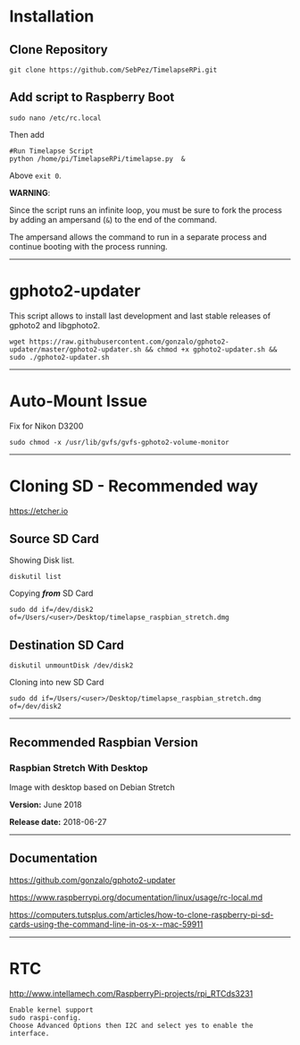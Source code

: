 

# Installation

## Clone Repository

```
git clone https://github.com/SebPez/TimelapseRPi.git
```

## Add script to Raspberry Boot


```
sudo nano /etc/rc.local
```

Then add 


```
#Run Timelapse Script
python /home/pi/TimelapseRPi/timelapse.py  &
```

Above ```exit 0```.

**WARNING**: 

Since the script runs an infinite loop, you must be sure to fork the process by adding an ampersand (```&```) to the end of the command.

The ampersand allows the command to run in a separate process and continue booting with the process running.

_____

# gphoto2-updater

This script allows to install last development and last stable releases of gphoto2 and libgphoto2.

```
wget https://raw.githubusercontent.com/gonzalo/gphoto2-updater/master/gphoto2-updater.sh && chmod +x gphoto2-updater.sh && sudo ./gphoto2-updater.sh
```

_____

#  Auto-Mount Issue

Fix for Nikon D3200

```
sudo chmod -x /usr/lib/gvfs/gvfs-gphoto2-volume-monitor
```

_____


# Cloning SD - Recommended way

https://etcher.io


## Source SD Card
Showing Disk list.
```
diskutil list
```

Copying ***from*** SD Card

```
sudo dd if=/dev/disk2 of=/Users/<user>/Desktop/timelapse_raspbian_stretch.dmg
```


## Destination SD Card

```
diskutil unmountDisk /dev/disk2
```

Cloning into new SD Card
```
sudo dd if=/Users/<user>/Desktop/timelapse_raspbian_stretch.dmg of=/dev/disk2
```

_____

## Recommended Raspbian Version

### **Raspbian Stretch With Desktop**

Image with desktop based on Debian Stretch

**Version:** June 2018

**Release date:** 2018-06-27

_____

## Documentation

https://github.com/gonzalo/gphoto2-updater

https://www.raspberrypi.org/documentation/linux/usage/rc-local.md

https://computers.tutsplus.com/articles/how-to-clone-raspberry-pi-sd-cards-using-the-command-line-in-os-x--mac-59911







_____

# RTC
http://www.intellamech.com/RaspberryPi-projects/rpi_RTCds3231

```
Enable kernel support
sudo raspi-config.
Choose Advanced Options then I2C and select yes to enable the interface.
```
